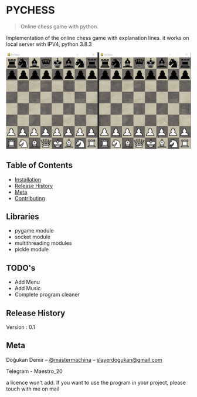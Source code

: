 # PYCHESS

> Online chess game with python.

Implementation of the online chess game with explanation lines. it works on local server with IPV4, python 3.8.3

![chess](Assets/chess.gif)

## Table of Contents

* [Installation](#Installation)
* [Release History](#Release-History)
* [Meta](#Meta)
* [Contributing](#Contributing)

## Libraries

* pygame module
* socket module
* multithreading modules
* pickle module

## TODO's

* Add Menu
* Add Music
* Complete program cleaner

## Release History
  
  Version : 0.1

## Meta

Doğukan Demir – [@mastermachina](https://github.com/mastermachina) – slayerdogukan@gmail.com

Telegram - Maestro_20

a licence won't add. If you want to use the program in your project, please touch with me on mail
